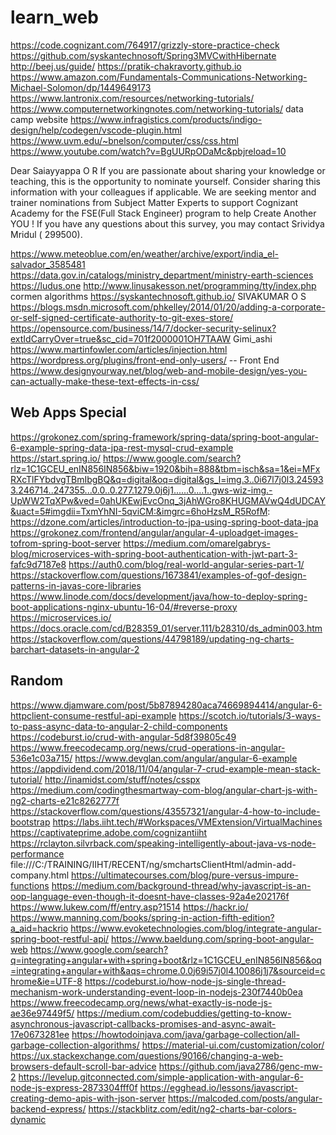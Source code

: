 # learn_web
https://code.cognizant.com/764917/grizzly-store-practice-check
https://github.com/syskantechnosoft/Spring3MVCwithHibernate 
http://beej.us/guide/
https://pratik-chakravorty.github.io
https://www.amazon.com/Fundamentals-Communications-Networking-Michael-Solomon/dp/1449649173
https://www.lantronix.com/resources/networking-tutorials/
https://www.computernetworkingnotes.com/networking-tutorials/
data camp website
https://www.infragistics.com/products/indigo-design/help/codegen/vscode-plugin.html
https://www.uvm.edu/~bnelson/computer/css/css.html
https://www.youtube.com/watch?v=BgUURpODaMc&pbjreload=10

Dear Saiayyappa O R
If you are passionate about sharing your knowledge or teaching, this is the opportunity to nominate yourself. Consider sharing this information with your colleagues if applicable.
We are seeking mentor and trainer nominations from Subject Matter Experts to support Cognizant Academy for the FSE(Full Stack Engineer) program to help Create Another YOU !
If you have any questions about this survey, you may contact Srividya Mridul ( 299500).

https://www.meteoblue.com/en/weather/archive/export/india_el-salvador_3585481
https://data.gov.in/catalogs/ministry_department/ministry-earth-sciences
https://ludus.one
http://www.linusakesson.net/programming/tty/index.php
cormen algorithms
https://syskantechnosoft.github.io/ SIVAKUMAR O S
https://blogs.msdn.microsoft.com/phkelley/2014/01/20/adding-a-corporate-or-self-signed-certificate-authority-to-git-exes-store/
https://opensource.com/business/14/7/docker-security-selinux?extIdCarryOver=true&sc_cid=701f2000001OH7TAAW
Gimi_ashi
https://www.martinfowler.com/articles/injection.html
https://wordpress.org/plugins/front-end-only-users/ -- Front End
https://www.designyourway.net/blog/web-and-mobile-design/yes-you-can-actually-make-these-text-effects-in-css/


## Web Apps Special
https://grokonez.com/spring-framework/spring-data/spring-boot-angular-6-example-spring-data-jpa-rest-mysql-crud-example
https://start.spring.io/
https://www.google.com/search?rlz=1C1GCEU_enIN856IN856&biw=1920&bih=888&tbm=isch&sa=1&ei=MFxRXcTlFYbdvgTBmIbgBQ&q=digital&oq=digital&gs_l=img.3..0i67l7j0l3.245933.246714..247355...0.0..0.277.1279.0j6j1......0....1..gws-wiz-img.-UpWW2TqXPw&ved=0ahUKEwjEvcOnq_3jAhWGro8KHUGMAVwQ4dUDCAY&uact=5#imgdii=TxmYhNI-5qviCM:&imgrc=6hoHzsM_R5RofM:
https://dzone.com/articles/introduction-to-jpa-using-spring-boot-data-jpa
https://grokonez.com/frontend/angular/angular-4-uploadget-images-tofrom-spring-boot-server
https://medium.com/omarelgabrys-blog/microservices-with-spring-boot-authentication-with-jwt-part-3-fafc9d7187e8
https://auth0.com/blog/real-world-angular-series-part-1/
https://stackoverflow.com/questions/1673841/examples-of-gof-design-patterns-in-javas-core-libraries
https://www.linode.com/docs/development/java/how-to-deploy-spring-boot-applications-nginx-ubuntu-16-04/#reverse-proxy
https://microservices.io/
https://docs.oracle.com/cd/B28359_01/server.111/b28310/ds_admin003.htm
https://stackoverflow.com/questions/44798189/updating-ng-charts-barchart-datasets-in-angular-2

## Random
https://www.djamware.com/post/5b87894280aca74669894414/angular-6-httpclient-consume-restful-api-example
https://scotch.io/tutorials/3-ways-to-pass-async-data-to-angular-2-child-components
https://codeburst.io/crud-with-angular-5d8f39805c49
https://www.freecodecamp.org/news/crud-operations-in-angular-536e1c03a715/
https://www.devglan.com/angular/angular-6-example
https://appdividend.com/2018/11/04/angular-7-crud-example-mean-stack-tutorial/
http://inamidst.com/stuff/notes/csspx
https://medium.com/codingthesmartway-com-blog/angular-chart-js-with-ng2-charts-e21c8262777f
https://stackoverflow.com/questions/43557321/angular-4-how-to-include-bootstrap
https://labs.iiht.tech/#Workspaces/VMExtension/VirtualMachines
https://captivateprime.adobe.com/cognizantiiht
https://rclayton.silvrback.com/speaking-intelligently-about-java-vs-node-performance
file:///C:/TRAINING/IIHT/RECENT/ng/smchartsClientHtml/admin-add-company.html
https://ultimatecourses.com/blog/pure-versus-impure-functions
https://medium.com/background-thread/why-javascript-is-an-oop-language-even-though-it-doesnt-have-classes-92a4e202176f
https://www.lukew.com/ff/entry.asp?1514
https://hackr.io/
https://www.manning.com/books/spring-in-action-fifth-edition?a_aid=hackrio
https://www.evoketechnologies.com/blog/integrate-angular-spring-boot-restful-api/
https://www.baeldung.com/spring-boot-angular-web
https://www.google.com/search?q=integrating+angular+with+spring+boot&rlz=1C1GCEU_enIN856IN856&oq=integrating+angular+with&aqs=chrome.0.0j69i57j0l4.10086j1j7&sourceid=chrome&ie=UTF-8
https://codeburst.io/how-node-js-single-thread-mechanism-work-understanding-event-loop-in-nodejs-230f7440b0ea
https://www.freecodecamp.org/news/what-exactly-is-node-js-ae36e97449f5/
https://medium.com/codebuddies/getting-to-know-asynchronous-javascript-callbacks-promises-and-async-await-17e0673281ee
https://howtodoinjava.com/java/garbage-collection/all-garbage-collection-algorithms/
https://material-ui.com/customization/color/
https://ux.stackexchange.com/questions/90166/changing-a-web-browsers-default-scroll-bar-advice
https://github.com/java2786/genc-mw-2
https://levelup.gitconnected.com/simple-application-with-angular-6-node-js-express-2873304fff0f
https://egghead.io/lessons/javascript-creating-demo-apis-with-json-server
https://malcoded.com/posts/angular-backend-express/
https://stackblitz.com/edit/ng2-charts-bar-colors-dynamic
